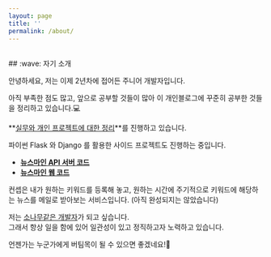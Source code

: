```yaml
---
layout: page
title: ''
permalink: /about/
---
```


<br>
## :wave: 자기 소개

안녕하세요, 저는 이제 2년차에 접어든 주니어 개발자입니다.<br>

아직 부족한 점도 많고, 앞으로 공부할 것들이 많아
이 개인블로그에 꾸준히 공부한 것들을 정리하고 있습니다.:computer:<br>

**<a href="{{ site.github.url }}{% link _posts/daily/2021-04-17-project-experiences.markdown %}" target="_blank">실무와 개인 프로젝트에 대한 정리</a>**를 진행하고 있습니다.

파이썬 Flask 와 Django 를 활용한 사이드 프로젝트도 진행하는 중입니다.
- **<a href="https://github.com/daesungRa/newsmine" target="_blank">뉴스마인 API 서버 코드</a>**
- **<a href="https://github.com/daesungRa/newsmine-web" target="_blank">뉴스마인 웹 코드</a>**

컨셉은 내가 원하는 키워드를 등록해 놓고, 원하는 시간에 주기적으로 키워드에 해당하는 뉴스를 메일로 받아보는 서비스입니다. (아직 완성되지는 않았습니다)

저는 <a href="{{ site.github.url }}{% link _posts/daily/2020-05-23-namu.markdown %}" target="_blank">소나무같은 개발자</a>가
되고 싶습니다.<br>
그래서 항상 일을 함에 있어 일관성이 있고 정직하고자 노력하고 있습니다.

언젠가는 누군가에게 버팀목이 될 수 있으면 좋겠네요!:evergreen_tree:
